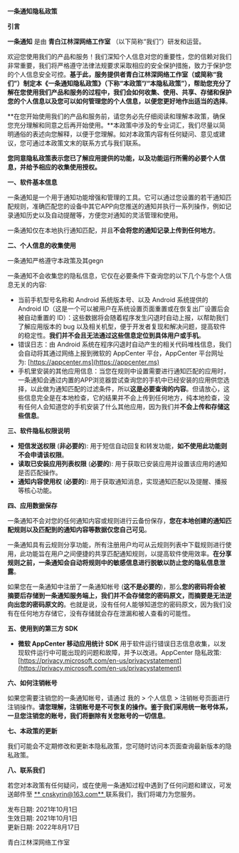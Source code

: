 **一条通知隐私政策**

**引言**

**一条通知** 是由 **青白江林深网络工作室** （以下简称“我们”）研发和运营。

欢迎您使用我们的产品和服务！我们深知个人信息对您的重要性，您的信赖对我们非常重要，我们将严格遵守法律法规要求采取相应的安全保护措施，致力于保护您的个人信息安全可控。**基于此，服务提供者青白江林深网络工作室（或简称“我们”）制定本《一条通知隐私政策》（下称“本政策”/“本隐私政策”），帮助您充分了解在您使用我们产品和服务的过程中，我们会如何收集、使用、共享、存储和保护您的个人信息以及您可以如何管理您的个人信息，以便您更好地作出适当的选择**。

**在您开始使用我们的产品和服务前，请您务必先仔细阅读和理解本政策，确保您充分理解和同意之后再开始使用。**本政策中涉及的专业词汇，我们尽量以简明通俗的表述向您解释，以便于您理解。如对本政策内容有任何疑问、意见或建议，您可通过本政策文末的联系方式与我们联系。

**您同意隐私政策表示您已了解应用提供的功能，以及功能运行所需的必要个人信息，并给予相应的收集使用授权。**

**一、软件基本信息**

一条通知是一个用于通知功能增强和管理的工具。它可以通过您设置的若干通知匹配规则，准确匹配您的设备中其它APP向您推送的通知并执行一系列操作，例如记录通知历史以及自动提醒等，方便您对通知的灵活管理和使用。

一条通知仅在本地执行通知匹配，并且**不会将您的通知记录上传到任何地方**。

**二、个人信息的收集使用**

一条通知严格遵守本政策及其gegn

一条通知不会收集您的隐私信息，它仅在必要条件下查询您的以下几个与您个人信息无关的内容:

- 当前手机型号名称和 Android 系统版本号、以及 Android 系统提供的 Android ID（这是一个可以被用户在系统设置页面重置或在恢复出厂设置后会被自动重置的 ID）：这些数据将会随着程序发生闪退时自动上报，以帮助我们了解应用版本的 bug 以及相关机型，便于开发者复现和解决问题，提高软件的稳定性。**我们并不会且无法通过这些信息定位到具体用户或手机**。
- 错误日志：由 Android 系统在程序闪退时自动产生的相关代码堆栈信息，我们会自动将其通过网络上报到微软的 AppCenter 平台，AppCenter 平台网址为:  [https://appcenter.ms](https://appcenter.ms)
- 手机里安装的其他应用信息：当您在规则中设置需要进行通知匹配的应用时，一条通知会通过内置的APP浏览器尝试查询您的手机中已经安装的应用供您选择，以此做为通知匹配的过滤条件，所以**这是必要查询的内容**。但请放心，这些信息完全是在本地检查，它的结果并不会上传到任何地方，纯本地检查，没有任何人会知道您的手机安装了什么其他应用，因为我们并**不会上传和存储这些信息**。

**三、软件隐私权限说明**

- **短信发送权限** (**非必要的**): 用于短信自动回复和转发功能，**如不使用此功能则不会申请该权限**。
- **读取已安装应用列表权限** (**必要的**): 用于获取已安装应用并设置该应用的通知是否匹配操作。
- **通知内容使用权** (**必要的**): 用于获取通知消息，实现通知匹配以及提醒、播报等核心功能。

**四、应用数据保存**

一条通知不会对您的任何通知内容或规则进行云备份保存，**您在本地创建的通知匹配规则以及匹配到的通知内容等数据仅您自己可见**。

一条通知具有云规则分享功能，所有注册用户均可从云规则列表中下载规则进行使用，此功能旨在用户之间便捷的共享匹配通知规则，以提高软件使用效率。**在分享规则之前，一条通知会自动将规则中的敏感信息进行脱敏以防止您的隐私信息泄露**。

如果您在一条通知中注册了一条通知帐号 (**这不是必要的**)，那么**您的密码将会被摘要后存储到一条通知服务端上，我们并不会存储您的密码原文，而摘要是无法逆向出您的密码原文的**。也就是说，没有任何人能够知道您的密码原文，因为我们没有在任何地方存储它，没有存储就会存在泄漏和被人查看的可能性。

**五、使用到的第三方 SDK**

- **微软 AppCenter 移动应用统计 SDK** 用于软件运行错误日志信息收集，以发现软件运行中可能出现的问题和故障，并予以改进。AppCenter 隐私政策:  [https://privacy.microsoft.com/en-us/privacystatement](https://privacy.microsoft.com/en-us/privacystatement)

**六、如何注销帐号**

如果您需要注销您的一条通知帐号，请通过 我的 > 个人信息 > 注销帐号页面进行注销操作。**请您理解，注销账号是不可恢复的操作。鉴于我们采用统一账号体系，一旦您注销您的账号，我们将删除有关您账号的一切信息**。

**七、本政策的更新**

我们可能会不定期修改和更新本隐私政策，您可随时访问本页面查询最新版本的隐私政策。

**八、联系我们**

若您对本政策有任何疑问，或在使用一条通知过程中遇到了任何问题和建议，可发送邮件至 <ins>** cnskyrin@163.com** </ins>  联系我们，我们将竭力为您服务。

发布日期:  2021年10月1日<br/>
生效日期:  2021年10月1日<br/>
更新日期:  2022年8月17日<br/>

青白江林深网络工作室
